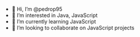 - 👋 Hi, I’m @pedrop95
- 👀 I’m interested in Java, JavaScript
- 🌱 I’m currently learning JavaScript
- 💞️ I’m looking to collaborate on JavaScript projects

<!---
pedrop95/pedrop95 is a ✨ special ✨ repository because its `README.md` (this file) appears on your GitHub profile.
You can click the Preview link to take a look at your changes.
--->
